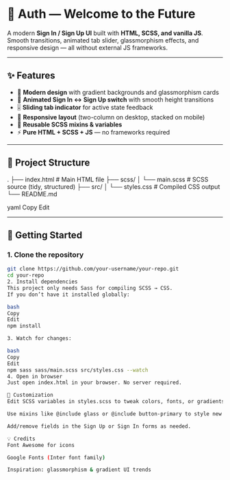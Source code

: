 # 🔐 Auth — Welcome to the Future

A modern **Sign In / Sign Up UI** built with **HTML, SCSS, and vanilla JS**.  
Smooth transitions, animated tab slider, glassmorphism effects, and responsive design — all without external JS frameworks.

---

## ✨ Features

- 🌈 **Modern design** with gradient backgrounds and glassmorphism cards
- 🔄 **Animated Sign In ↔ Sign Up switch** with smooth height transitions
- 🎚️ **Sliding tab indicator** for active state feedback
- 📱 **Responsive layout** (two-column on desktop, stacked on mobile)
- 🔑 **Reusable SCSS mixins & variables**
- ⚡ **Pure HTML + SCSS + JS** — no frameworks required

---

## 📂 Project Structure

.
├── index.html # Main HTML file
├── scss/
│ └── main.scss # SCSS source (tidy, structured)
├── src/
│ └── styles.css # Compiled CSS output
└── README.md

yaml
Copy
Edit

---

## 🚀 Getting Started

### 1. Clone the repository
```bash
git clone https://github.com/your-username/your-repo.git
cd your-repo
2. Install dependencies
This project only needs Sass for compiling SCSS → CSS.
If you don’t have it installed globally:

bash
Copy
Edit
npm install

3. Watch for changes:

bash
Copy
Edit
npm sass sass/main.scss src/styles.css --watch
4. Open in browser
Just open index.html in your browser. No server required.

🎨 Customization
Edit SCSS variables in styles.scss to tweak colors, fonts, or gradients.

Use mixins like @include glass or @include button-primary to style new components.

Add/remove fields in the Sign Up or Sign In forms as needed.

💡 Credits
Font Awesome for icons

Google Fonts (Inter font family)

Inspiration: glassmorphism & gradient UI trends
